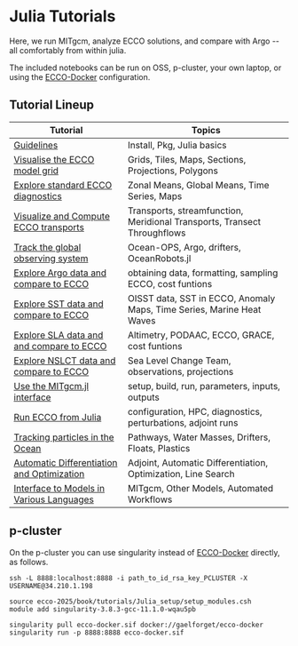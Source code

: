 # Julia Tutorials

Here, we run MITgcm, analyze ECCO solutions, and compare with Argo -- all comfortably from within julia.

The included notebooks can be run on OSS, p-cluster, your own laptop, or using the [ECCO-Docker](https://github.com/gaelforget/ECCO-Docker) configuration. 

## Tutorial Lineup

| Tutorial | Topics |
| -  | - |
| [Guidelines](../preliminary/Julia_setup.ipynb) | Install, Pkg, Julia basics |
| [Visualise the ECCO model grid](./Julia_ECCO_and_more/MITgcm_ECCO_grid.ipynb) | Grids, Tiles, Maps, Sections, Projections, Polygons|
| [Explore standard ECCO diagnostics](./Julia_ECCO_and_more/ECCO_diagnostics.ipynb) | Zonal Means, Global Means, Time Series, Maps|
| [Visualize and Compute ECCO transports](./Julia_ECCO_and_more/Transports.ipynb) | Transports, streamfunction, Meridional Transports, Transect Throughflows |
| [Track the global observing system](./Julia_ECCO_and_more/GOOS.ipynb) | Ocean-OPS, Argo, drifters, OceanRobots.jl |
| [Explore Argo data and compare to ECCO](./Julia_ECCO_and_more/ArgoData.ipynb) | obtaining data, formatting, sampling ECCO, cost funtions |
| [Explore SST data and compare to ECCO](./Julia_ECCO_and_more/SST.ipynb) | OISST data, SST in ECCO, Anomaly Maps, Time Series, Marine Heat Waves |
| [Explore SLA data and and compare to ECCO](./Julia_ECCO_and_more/SeaLevelAnomalies.ipynb) | Altimetry, PODAAC, ECCO, GRACE, cost funtions |
| [Explore NSLCT data and compare to ECCO](./Julia_ECCO_and_more/NSLCT.ipynb) | Sea Level Change Team, observations, projections |
| [Use the MITgcm.jl interface](./Julia_ECCO_and_more/MITgcm_test_run.ipynb) | setup, build, run, parameters, inputs, outputs|
| [Run ECCO from Julia](./Julia_ECCO_and_more/MITgcm_run_ECCO4.ipynb) | configuration, HPC, diagnostics, perturbations, adjoint runs |
| [Tracking particles in the Ocean](./Julia_ECCO_and_more/particle_tracking.ipynb) | Pathways, Water Masses, Drifters, Floats, Plastics |
| [Automatic Differentiation and Optimization](./Julia_ECCO_and_more/Adjoint_and_Optim_in_Julia.ipynb) | Adjoint, Automatic Differentiation, Optimization, Line Search |
| [Interface to Models in Various Languages](./Julia_ECCO_and_more/ClimateModels_interface.ipynb) | MITgcm, Other Models, Automated Workflows|

## p-cluster

On the p-cluster you can use singularity instead of [ECCO-Docker](https://github.com/gaelforget/ECCO-Docker) directly, as follows.  

```
ssh -L 8888:localhost:8888 -i path_to_id_rsa_key_PCLUSTER -X USERNAME@34.210.1.198

source ecco-2025/book/tutorials/Julia_setup/setup_modules.csh
module add singularity-3.8.3-gcc-11.1.0-wqau5pb

singularity pull ecco-docker.sif docker://gaelforget/ecco-docker
singularity run -p 8888:8888 ecco-docker.sif
```
